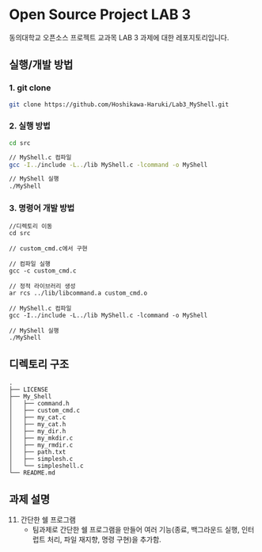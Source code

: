 # Open Source Project LAB 3
동의대학교 오픈소스 프로젝트 교과목 LAB 3 과제에 대한 레포지토리입니다.

## 실행/개발 방법
### 1. git clone
``` bash
git clone https://github.com/Hoshikawa-Haruki/Lab3_MyShell.git
```
### 2. 실행 방법
```bash
cd src

// MyShell.c 컴파일
gcc -I../include -L../lib MyShell.c -lcommand -o MyShell

// MyShell 실행
./MyShell
```

### 3. 명령어 개발 방법
```
//디렉토리 이동
cd src

// custom_cmd.c에서 구현

// 컴파일 실행
gcc -c custom_cmd.c

// 정적 라이브러리 생성
ar rcs ../lib/libcommand.a custom_cmd.o

// MyShell.c 컴파일
gcc -I../include -L../lib MyShell.c -lcommand -o MyShell

// MyShell 실행
./MyShell
```



## 디렉토리 구조 
```
.
├── LICENSE
├── My_Shell
│   ├── command.h
│   ├── custom_cmd.c
│   ├── my_cat.c
│   ├── my_cat.h
│   ├── my_dir.h
│   ├── my_mkdir.c
│   ├── my_rmdir.c
│   ├── path.txt
│   ├── simplesh.c
│   └── simpleshell.c
└── README.md
```

## 과제 설명

11. 간단한 쉘 프로그램
    - 팀과제로 간단한 쉘 프로그램을 만들어 여러 기능(종료, 백그라운드 실행, 인터럽트 처리, 파일 재지향, 명령 구현)을 추가함.

